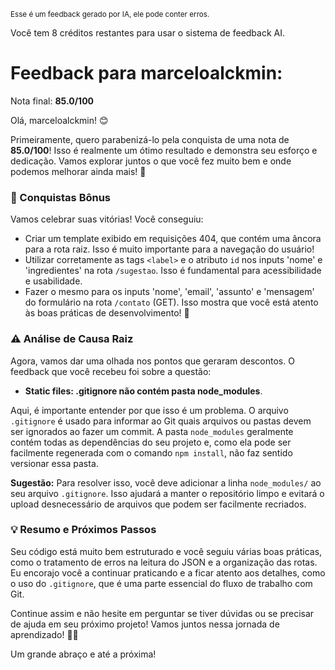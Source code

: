 <sup>Esse é um feedback gerado por IA, ele pode conter erros.</sup>

Você tem 8 créditos restantes para usar o sistema de feedback AI.

# Feedback para marceloalckmin:

Nota final: **85.0/100**

Olá, marceloalckmin! 😊 

Primeiramente, quero parabenizá-lo pela conquista de uma nota de **85.0/100**! Isso é realmente um ótimo resultado e demonstra seu esforço e dedicação. Vamos explorar juntos o que você fez muito bem e onde podemos melhorar ainda mais! 🚀

### 🎉 Conquistas Bônus
Vamos celebrar suas vitórias! Você conseguiu:
- Criar um template exibido em requisições 404, que contém uma âncora para a rota raiz. Isso é muito importante para a navegação do usuário! 
- Utilizar corretamente as tags `<label>` e o atributo `id` nos inputs 'nome' e 'ingredientes' na rota `/sugestao`. Isso é fundamental para acessibilidade e usabilidade.
- Fazer o mesmo para os inputs 'nome', 'email', 'assunto' e 'mensagem' do formulário na rota `/contato` (GET). Isso mostra que você está atento às boas práticas de desenvolvimento! 👏 

### ⚠️ Análise de Causa Raiz
Agora, vamos dar uma olhada nos pontos que geraram descontos. O feedback que você recebeu foi sobre a questão:

- **Static files: .gitignore não contém pasta node_modules**.

Aqui, é importante entender por que isso é um problema. O arquivo `.gitignore` é usado para informar ao Git quais arquivos ou pastas devem ser ignorados ao fazer um commit. A pasta `node_modules` geralmente contém todas as dependências do seu projeto e, como ela pode ser facilmente regenerada com o comando `npm install`, não faz sentido versionar essa pasta. 

**Sugestão:** Para resolver isso, você deve adicionar a linha `node_modules/` ao seu arquivo `.gitignore`. Isso ajudará a manter o repositório limpo e evitará o upload desnecessário de arquivos que podem ser facilmente recriados.

### 💡 Resumo e Próximos Passos
Seu código está muito bem estruturado e você seguiu várias boas práticas, como o tratamento de erros na leitura do JSON e a organização das rotas. Eu encorajo você a continuar praticando e a ficar atento aos detalhes, como o uso do `.gitignore`, que é uma parte essencial do fluxo de trabalho com Git.

Continue assim e não hesite em perguntar se tiver dúvidas ou se precisar de ajuda em seu próximo projeto! Vamos juntos nessa jornada de aprendizado! 💪✨

Um grande abraço e até a próxima!
